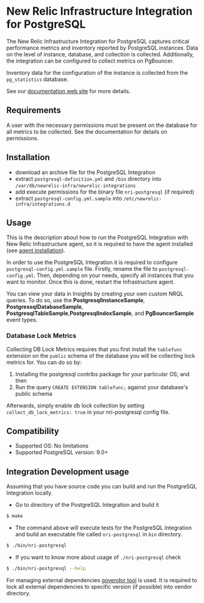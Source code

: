 # New Relic Infrastructure Integration for PostgreSQL


The New Relic Infrastructure Integration for PostgreSQL captures critical performance metrics and inventory reported by PostgreSQL instances. Data on the level of instance, database, and collection is collected. Additionally, the integration can be configured to collect metrics on PgBouncer.

Inventory data for the configuration of the instance is collected from the `pg_statistics` database.

See our [documentation web site](https://docs.newrelic.com/docs/integrations/host-integrations/host-integrations-list/postgresql-monitoring-integration) for more details.

## Requirements

A user with the necessary permissions must be present on the database for all metrics to be collected. See the documentation for details on permissions.

## Installation

- download an archive file for the PostgreSQL Integration
- extract `postgresql-definition.yml` and `/bin` directory into `/var/db/newrelic-infra/newrelic-integrations`
- add execute permissions for the binary file `nri-postgresql` (if required)
- extract `postgresql-config.yml.sample` into `/etc/newrelic-infra/integrations.d`

## Usage

This is the description about how to run the PostgreSQL Integration with New Relic Infrastructure agent, so it is required to have the agent installed (see [agent installation](https://docs.newrelic.com/docs/infrastructure/new-relic-infrastructure/installation/install-infrastructure-linux)).

In order to use the PostgreSQL Integration it is required to configure `postgresql-config.yml.sample` file. Firstly, rename the file to `postgresql-config.yml`. Then, depending on your needs, specify all instances that you want to monitor. Once this is done, restart the Infrastructure agent.

You can view your data in Insights by creating your own custom NRQL queries. To do so, use the **PostgresqlInstanceSample**, **PostgressqlDatabaseSample**, **PostgresqlTableSample**,**PostgresqlIndexSample**, and **PgBouncerSample** event types.

### Database Lock Metrics

Collecting DB Lock Metrics requires that you first install the `tablefunc` extension on the `public` schema of the database you will be collecting lock metrics for. You can do so by:

1. Installing the postgresql contribs package for your particular OS; and then
2. Run the query `CREATE EXTENSION tablefunc;` against your database's public schema

Afterwards, simply enable db lock collection by setting `collect_db_lock_metrics: true` in your nri-postgresql config file.

## Compatibility

* Supported OS: No limitations
* Supported PostgreSQL version: 9.0+

## Integration Development usage

Assuming that you have source code you can build and run the PostgreSQL Integration locally.

* Go to directory of the PostgreSQL Integration and build it
```bash
$ make
```
* The command above will execute tests for the PostgreSQL Integration and build an executable file called `nri-postgresql` in `bin` directory.
```bash
$ ./bin/nri-postgresql
```
* If you want to know more about usage of `./nri-postgresql` check
```bash
$ ./bin/nri-postgresql --help
```

For managing external dependencies [govendor tool](https://github.com/kardianos/govendor) is used. It is required to lock all external dependencies to specific version (if possible) into vendor directory.
